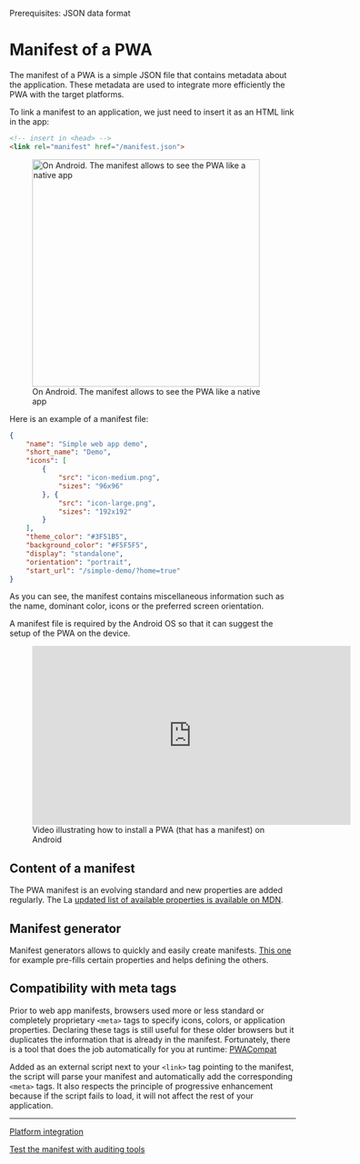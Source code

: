<span class="requirements">Prerequisites: JSON data format</span>

# Manifest of a PWA

The manifest of a PWA is a simple JSON file that contains metadata about the application. These metadata are used to integrate more efficiently the PWA with the target platforms.

To link a manifest to an application, we just need to insert it as an HTML link in the app:

```html
<!-- insert in <head> -->
<link rel="manifest" href="/manifest.json">
```

 <figure class="pull-right">
 	<img style="height: 400px" src="../img/pwa-manifest-demo.jpg" alt="On Android. The manifest allows to see the PWA like a native app">
 	<figcaption>On Android. The manifest allows to see the PWA like a native app</figcaption>
 </figure>

 Here is an example of a manifest file:

```json
{
	"name": "Simple web app demo",
	"short_name": "Demo",
	"icons": [
		{
			"src": "icon-medium.png",
			"sizes": "96x96"
		}, {
			"src": "icon-large.png",
			"sizes": "192x192"
		}
	],
	"theme_color": "#3F51B5",
	"background_color": "#F5F5F5",
	"display": "standalone",
	"orientation": "portrait",
	"start_url": "/simple-demo/?home=true"
}
```

As you can see, the manifest contains miscellaneous information such as the name, dominant color, icons or the preferred screen orientation.

A manifest file is required by the Android OS so that it can suggest the setup of the PWA on the device.

<figure>
<iframe style="width: 560px; height: 315px;" src="https://www.youtube.com/embed/P7hNedzAjuk" frameborder="0"></iframe>
<figcaption>Video illustrating how to install a PWA (that has a manifest) on Android</figcaption>
</figure>

## Content of a manifest

The PWA manifest is an evolving standard and new properties are added regularly. The La [updated list of available properties is available on MDN](https://developer.mozilla.org/fr/docs/Web/Manifest).

## Manifest generator

Manifest generators allows to quickly and easily create manifests. [This one](https://app-manifest.firebaseapp.com/) for example pre-fills certain properties and helps defining the others.

## Compatibility with meta tags

Prior to web app manifests, browsers used more or less standard or completely proprietary `<meta>` tags to specify icons, colors, or application properties. Declaring these tags is still useful for these older browsers but it duplicates the information that is already in the manifest. Fortunately, there is a tool that does the job automatically for you at runtime: [PWACompat](https://developers.google.com/web/updates/2018/07/pwacompat)

Added as an external script next to your `<link>` tag pointing to the manifest, the script will parse your manifest and automatically add the corresponding `<meta>` tags. It also respects the principle of progressive enhancement because if the script fails to load, it will not affect the rest of your application.

---

[Platform integration](integration.md)

[Test the manifest with auditing tools](audit-tools.md)

